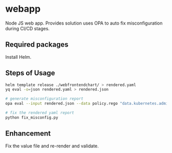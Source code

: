 # webapp
Node JS web app. Provides solution uses OPA to auto fix misconfiguration during CI/CD stages.

## Required packages

Install Helm.

## Steps of Usage

```bash
helm template release ./webfrontendchart/ > rendered.yaml
yq eval -o=json rendered.yaml > rendered.json

# generate misconfiguration report
opa eval --input rendered.json --data policy.rego "data.kubernetes.admission.deny" -f pretty > misconfig_report.txt

# fix the rendered yaml report
python fix_misconfig.py
```
## Enhancement
Fix the value file and re-render and validate.
